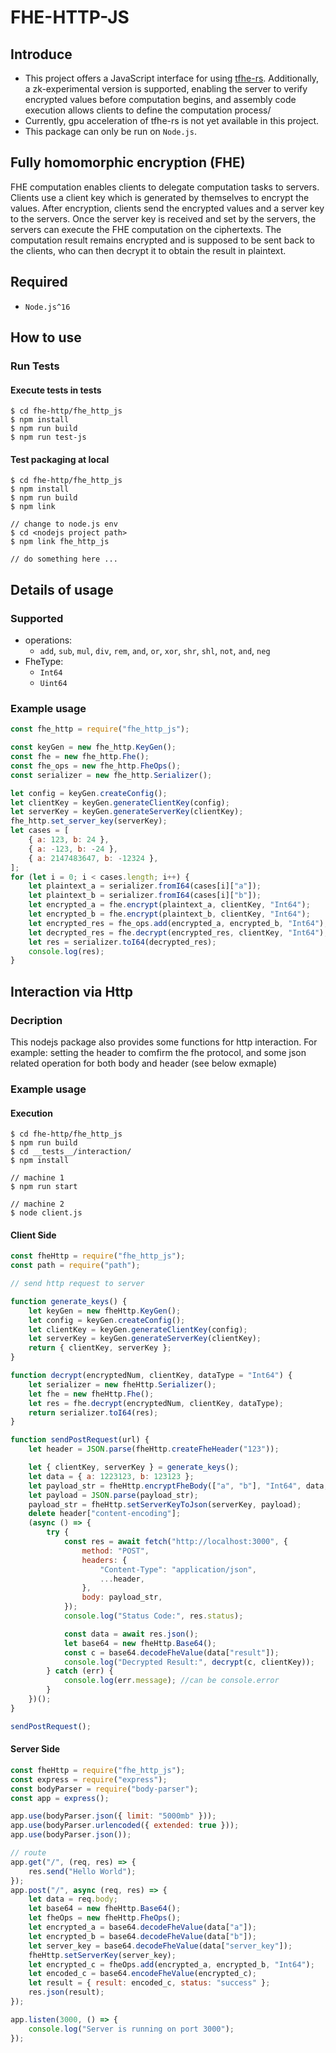 # FHE-HTTP-JS

## Introduce
- This project offers a JavaScript interface for using [tfhe-rs](https://github.com/zama-ai/tfhe-rs). Additionally, a zk-experimental version is supported, enabling the server to verify encrypted values before computation begins, and assembly code execution allows clients to define the computation process/
- Currently, gpu acceleration of tfhe-rs is not yet available in this project.
- This package can only be run on `Node.js`.

## Fully homomorphic encryption (FHE)
FHE computation enables clients to delegate computation tasks to servers. Clients use a client key which is generated by themselves to encrypt the values. After encryption, clients send the encrypted values and a server key to the servers. Once the server key is received and set by the servers, the servers can execute the FHE computation on the ciphertexts. The computation result remains encrypted and is supposed to be sent back to the clients, who can then decrypt it to obtain the result in plaintext.

## Required
- `Node.js^16`


## How to use
### Run Tests
#### Execute tests in __tests__
```shellscript
$ cd fhe-http/fhe_http_js
$ npm install
$ npm run build
$ npm run test-js
```
#### Test packaging at local
```shellscript
$ cd fhe-http/fhe_http_js
$ npm install
$ npm run build
$ npm link

// change to node.js env
$ cd <nodejs project path>
$ npm link fhe_http_js

// do something here ... 
```

## Details of usage
### Supported
- operations: 
  - `add`, `sub`, `mul`, `div`, `rem`, `and`, `or`, `xor`, `shr`, `shl`, `not`, `and`, `neg`
- FheType: 
  - `Int64`
  - `Uint64`

### Example usage
```javascript
const fhe_http = require("fhe_http_js");

const keyGen = new fhe_http.KeyGen();
const fhe = new fhe_http.Fhe();
const fhe_ops = new fhe_http.FheOps();
const serializer = new fhe_http.Serializer();

let config = keyGen.createConfig();
let clientKey = keyGen.generateClientKey(config);
let serverKey = keyGen.generateServerKey(clientKey);
fhe_http.set_server_key(serverKey);
let cases = [
    { a: 123, b: 24 },
    { a: -123, b: -24 },
    { a: 2147483647, b: -12324 },
];
for (let i = 0; i < cases.length; i++) {
    let plaintext_a = serializer.fromI64(cases[i]["a"]);
    let plaintext_b = serializer.fromI64(cases[i]["b"]);
    let encrypted_a = fhe.encrypt(plaintext_a, clientKey, "Int64");
    let encrypted_b = fhe.encrypt(plaintext_b, clientKey, "Int64");
    let encrypted_res = fhe_ops.add(encrypted_a, encrypted_b, "Int64");
    let decrypted_res = fhe.decrypt(encrypted_res, clientKey, "Int64");
    let res = serializer.toI64(decrypted_res);
    console.log(res);
}

```

## Interaction via Http
### Decription
This nodejs package also provides some functions for http interaction. For example: setting the header to comfirm the fhe protocol, and some json related operation for both body and header (see below exmaple)

### Example usage
#### Execution
```shellscript
$ cd fhe-http/fhe_http_js
$ npm run build
$ cd __tests__/interaction/
$ npm install

// machine 1
$ npm run start

// machine 2
$ node client.js
```
#### Client Side
```javascript
const fheHttp = require("fhe_http_js");
const path = require("path");

// send http request to server

function generate_keys() {
    let keyGen = new fheHttp.KeyGen();
    let config = keyGen.createConfig();
    let clientKey = keyGen.generateClientKey(config);
    let serverKey = keyGen.generateServerKey(clientKey);
    return { clientKey, serverKey };
}

function decrypt(encryptedNum, clientKey, dataType = "Int64") {
    let serializer = new fheHttp.Serializer();
    let fhe = new fheHttp.Fhe();
    let res = fhe.decrypt(encryptedNum, clientKey, dataType);
    return serializer.toI64(res);
}

function sendPostRequest(url) {
    let header = JSON.parse(fheHttp.createFheHeader("123"));

    let { clientKey, serverKey } = generate_keys();
    let data = { a: 1223123, b: 123123 };
    let payload_str = fheHttp.encryptFheBody(["a", "b"], "Int64", data, clientKey);
    let payload = JSON.parse(payload_str);
    payload_str = fheHttp.setServerKeyToJson(serverKey, payload);
    delete header["content-encoding"];
    (async () => {
        try {
            const res = await fetch("http://localhost:3000", {
                method: "POST",
                headers: {
                    "Content-Type": "application/json",
                    ...header,
                },
                body: payload_str,
            });
            console.log("Status Code:", res.status);

            const data = await res.json();
            let base64 = new fheHttp.Base64();
            const c = base64.decodeFheValue(data["result"]);
            console.log("Decrypted Result:", decrypt(c, clientKey));
        } catch (err) {
            console.log(err.message); //can be console.error
        }
    })();
}

sendPostRequest();
```

#### Server Side
```javascript
const fheHttp = require("fhe_http_js");
const express = require("express");
const bodyParser = require("body-parser");
const app = express();

app.use(bodyParser.json({ limit: "5000mb" }));
app.use(bodyParser.urlencoded({ extended: true }));
app.use(bodyParser.json());

// route
app.get("/", (req, res) => {
    res.send("Hello World");
});
app.post("/", async (req, res) => {
    let data = req.body;
    let base64 = new fheHttp.Base64();
    let fheOps = new fheHttp.FheOps();
    let encrypted_a = base64.decodeFheValue(data["a"]);
    let encrypted_b = base64.decodeFheValue(data["b"]);
    let server_key = base64.decodeFheValue(data["server_key"]);
    fheHttp.setServerKey(server_key);
    let encrypted_c = fheOps.add(encrypted_a, encrypted_b, "Int64");
    let encoded_c = base64.encodeFheValue(encrypted_c);
    let result = { result: encoded_c, status: "success" };
    res.json(result);
});

app.listen(3000, () => {
    console.log("Server is running on port 3000");
});
```